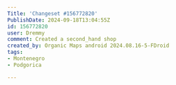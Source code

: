 ```yaml
---
Title: 'Changeset #156772820'
PublishDate: 2024-09-18T13:04:55Z
id: 156772820
user: Dremmy
comment: Created a second_hand shop
created_by: Organic Maps android 2024.08.16-5-FDroid
tags:
- Montenegro
- Podgorica

---
```

